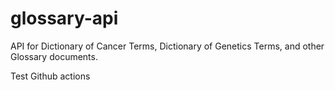 # glossary-api
API for Dictionary of Cancer Terms, Dictionary of Genetics Terms, and other Glossary documents.

Test Github actions